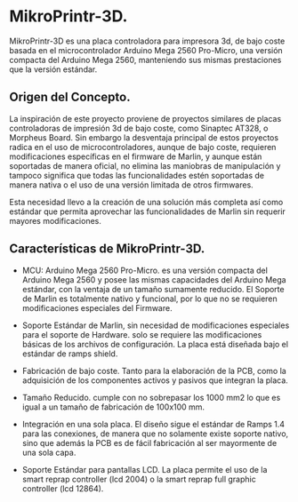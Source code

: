 # MikroPrintr-3D.


MikroPrintr-3D es una placa controladora para impresora 3d, de bajo coste basada en el microcontrolador Arduino Mega 2560 Pro-Micro, una versión compacta del Arduino Mega 2560, manteniendo sus mismas prestaciones que la versión estándar. 

## Origen del Concepto.
La inspiración de este proyecto proviene de proyectos similares de placas controladoras de impresión 3d de bajo coste, como Sinaptec AT328, o Morpheus Board.
Sin embargo la desventaja principal de estos proyectos radica en el uso de microcontroladores, aunque de bajo coste, requieren modificaciones específicas en el firmware de Marlin, y aunque están soportadas de manera oficial, no elimina las maniobras de manipulación y tampoco significa que todas las funcionalidades estén soportadas de manera nativa o el uso de una versión limitada de otros firmwares.

Esta necesidad llevo a la creación de una solución más completa así como estándar que permita aprovechar las funcionalidades de Marlin sin requerir mayores modificaciones.

## Características de MikroPrintr-3D.

- MCU: Arduino Mega 2560 Pro-Micro. es una versión compacta del Arduino Mega 2560 y posee las mismas capacidades del Arduino Mega estándar, con la ventaja de un tamaño sumamente reducido. El Soporte de Marlin es totalmente nativo y funcional, por lo que no se requieren modificaciones especiales del Firmware.

- Soporte Estándar de Marlin, sin necesidad de modificaciones especiales para el soporte de Hardware. 
solo se requiere las modificaciones básicas de los archivos de configuración.
La placa está diseñada bajo el estándar de ramps shield.

- Fabricación de bajo coste. Tanto para la elaboración de la PCB, como la adquisición de los componentes activos y pasivos que integran la placa. 

- Tamaño Reducido. cumple con no sobrepasar los 1000 mm2 lo que es igual a un tamaño de fabricación de 100x100 mm. 

- Integración en una sola placa. El diseño sigue el estándar de Ramps 1.4 para las conexiones, de manera que no solamente existe soporte nativo, sino que además la PCB es de fácil fabricación al ser mayormente de una sola capa. 


- Soporte Estándar para pantallas LCD. La placa permite el uso de la smart reprap controller (lcd 2004) o la smart reprap full graphic controller (lcd 12864).

